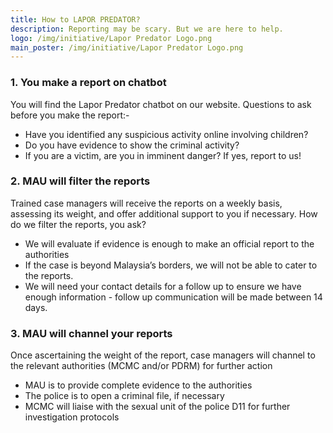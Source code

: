 ```yaml
---
title: How to LAPOR PREDATOR? 
description: Reporting may be scary. But we are here to help.
logo: /img/initiative/Lapor Predator Logo.png
main_poster: /img/initiative/Lapor Predator Logo.png
---
```



### 1. You make a report on chatbot
You will find the Lapor Predator chatbot on our website. Questions to ask before you make the report:-
-  Have you identified any suspicious activity online involving children?
-  Do you have evidence to show the criminal activity?
-  If you are a victim, are you in imminent danger? If yes, report to us!

### 2. MAU will filter the reports
Trained case managers will receive the reports on a weekly basis, assessing its weight, and offer additional support to you if necessary. How do we filter the reports, you ask?
-  We will evaluate if evidence is enough to make an official report to the authorities
-  If the case is beyond Malaysia’s borders, we will not be able to cater to the reports.
-  We will need your contact details for a follow up to ensure we have enough information - follow up communication will be made between 14 days.

### 3. MAU will channel your reports
Once ascertaining the weight of the report, case managers will channel to the relevant authorities (MCMC and/or PDRM) for further action
-  MAU is to provide complete evidence to the authorities 
-  The police is to open a criminal file, if necessary
-  MCMC will liaise with the sexual unit of the police D11 for further investigation protocols
